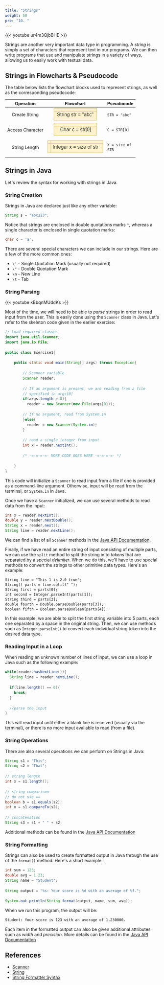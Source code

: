 ```yaml
---
title: "Strings"
weight: 50
pre: "10. "
---
```

{{< youtube ur4m3QjbBHE  >}}

Strings are another very important data type in programming. A _string_ is simply a set of characters that represent text in our programs. We can then write programs that use and manipulate strings in a variety of ways, allowing us to easily work with textual data.

## Strings in Flowcharts & Pseudocode

The table below lists the flowchart blocks used to represent strings, as well as the corresponding pseudocode:

| Operation | Flowchart | Pseudocode |
|:---------:|:---------:|:-----------|
| Create String | ![Create String Flowchart Block](/images/1/1.3.x.10.string1.png) | <pre><code>STR = "abc"</code></pre> |
| Access Character | ![Access Character in String Flowchart Block](/images/1/1.3.x.10.string2.png) | <pre><code>C = STR[0]</code></pre> |
| String Length | ![String Length Flowchart Block](/images/1/1.3.x.10.string3.png) | <pre><code>X = size of STR</code></pre> |

## Strings in Java

Let's review the syntax for working with strings in Java.

### String Creation

Strings in Java are declared just like any other variable:

```java
String s = "abc123";
```

Notice that strings are enclosed in double quotations marks `"`, whereas a single character is enclosed in single quotation marks:

```java
char c = 'a';
```

There are several special characters we can include in our strings. Here are a few of the more common ones:
* `\'` - Single Quotation Mark (usually not required)
* `\"` - Double Quotation Mark
* `\n` - New Line
* `\t` - Tab

### String Parsing

{{< youtube kBbqnMUddKs  >}}

Most of the time, we will need to be able to _parse_ strings in order to read input from the user. This is easily done using the `Scanner` class in Java. Let's refer to the skeleton code given in the earlier exercise:

```java
// Load required classes
import java.util.Scanner;
import java.io.File;

public class Exercise1{
  
    public static void main(String[] args) throws Exception{

        // Scanner variable
        Scanner reader;

        // If an argument is present, we are reading from a file
        // specified in args[0]
        if(args.length > 0){
          reader = new Scanner(new File(args[0]));

        // If no argument, read from System.in
        }else{
          reader = new Scanner(System.in);
        }

        // read a single integer from input
        int x = reader.nextInt();

        /* -=-=-=-=- MORE CODE GOES HERE -=-=-=-=- */

    }
}
```

This code will initialize a `Scanner` to read input from a file if one is provided as a command-line argument. Otherwise, input will be read from the terminal, or `System.in` in Java.

Once we have a `Scanner` initialized, we can use several methods to read data from the input:

```java
int x = reader.nextInt();
double y = reader.nextDouble();
String x = reader.next();
String line = reader.nextLine();
```

We can find a list of all `Scanner` methods in the [Java API Documentation](https://docs.oracle.com/javase/8/docs/api/java/util/Scanner.html). 

Finally, if we have read an entire string of input consisting of multiple parts, we can use the `split` method to split the string in to _tokens_ that are separated by a special _delimiter_. When we do this, we'll have to use special methods to convert the strings to other primitive data types. Here's an example:

```
String line = "This 1 is 2.0 true";
String[] parts = line.split(" ");
String first = parts[0];
int second = Integer.parseInt(parts[1]);
String third = parts[2];
double fourth = Double.parseDouble(parts[3]);
boolean fifth = Boolean.parseBoolean(parts[4]);
```

In this example, we are able to split the first string variable into $5$ parts, each one separated by a space in the original string. Then, we can use methods such as `Integer.parseInt()` to convert each individual string token into the desired data type.

### Reading Input in a Loop

When reading an unknown number of lines of input, we can use a loop in Java such as the following example:

```java
while(reader.hasNextLine()){
  String line = reader.nextLine();
  
  if(line.length() == 0){
    break;
  }
  
  //parse the input
}
```

This will read input until either a blank line is received (usually via the terminal), or there is no more input available to read (from a file). 

### String Operations

There are also several operations we can perform on Strings in Java:

```java
String s1 = "This";
String s2 = "That";

// string length
int x = s1.length();

// string comparison
// do not use == 
boolean b = s1.equals(s2);
int x = s1.compareTo(s2);

// concatenation
String s3 = s1 + " " + s2;
```

Additional methods can be found in the [Java API Documentation](https://docs.oracle.com/javase/8/docs/api/java/lang/String.html)

### String Formatting

Strings can also be used to create formatted output in Java through the use of the `format()` method. Here's a short example:

```java
int sum = 123;
double avg = 1.23;
String name = "Student";

String output = "%s: Your score is %d with an average of %f.";

System.out.println(String.format(output, name, sum, avg));
```

When we run this program, the output will be:

```tex
Student: Your score is 123 with an average of 1.230000.
```

Each item in the formatted output can also be given additional attributes such as _width_ and _precision_. More details can be found in the [Java API Documentation](https://docs.oracle.com/javase/8/docs/api/java/util/Formatter.html#syntax)

## References

* [Scanner](https://docs.oracle.com/javase/8/docs/api/java/util/Scanner.html)
* [String](https://docs.oracle.com/javase/8/docs/api/java/lang/String.html)
* [String Formatter Syntax](https://docs.oracle.com/javase/8/docs/api/java/util/Formatter.html#syntax)
